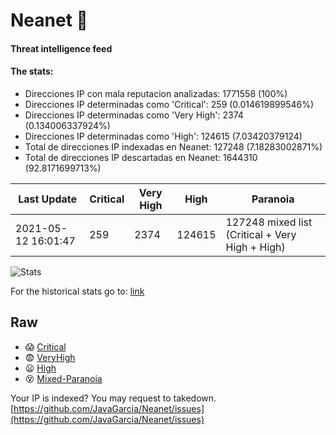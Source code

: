 # Neanet :hocho:
#### Threat intelligence feed
#### The stats:

- Direcciones IP con mala reputacion analizadas: 1771558 (100%)
- Direcciones IP determinadas como 'Critical':  259 (0.014619899546%)
- Direcciones IP determinadas como 'Very High':  2374 (0.134006337924%)
- Direcciones IP determinadas como 'High':  124615 (7.03420379124)
- Total de direcciones IP indexadas en Neanet:  127248 (7.18283002871%)
- Total de direcciones IP descartadas en Neanet:  1644310 (92.8171699713%)

| Last Update | Critical | Very High | High | Paranoia |
| --- | --- | --- | --- | --- |
| 2021-05-12 16:01:47 | 259 | 2374 | 124615 | 127248 mixed list (Critical + Very High + High)|

![Stats](https://docs.google.com/spreadsheets/d/e/2PACX-1vSnaNMIXVabIpDJjufMlzH7poXnshF3mgd8Is1g9ytUEzVsP5my4Trn8f-xkoLLQ38xpL3HtmUexLo6/pubchart?oid=501124687&format=image)

For the historical stats go to: [link](/stats.csv)
## Raw
- :scream: [Critical](https://raw.githubusercontent.com/JavaGarcia/Neanet/master/blacklists/neanet_critical.txt)
- :fearful: [VeryHigh](https://raw.githubusercontent.com/JavaGarcia/Neanet/master/blacklists/neanet_veryHigh.txtt)
- :frowning: [High](https://raw.githubusercontent.com/JavaGarcia/Neanet/master/blacklists/neanet_high.txt)
- :dizzy_face: [Mixed-Paranoia](https://raw.githubusercontent.com/JavaGarcia/Neanet/master/blacklists/neanet_all.txt)


Your IP is indexed? You may request to takedown. [https://github.com/JavaGarcia/Neanet/issues](https://github.com/JavaGarcia/Neanet/issues)










































































































































































































































































































































































































































































































































































































































































































































































































































































































































































































































































































































































































































































































































































































































































































































































































































































































































































































































































































































































































































































































































































































































































































































































































































































































































































































































































































































































































































































































































































































































































































































































































































































































































































































































































































































































































































































































































































































































































































































































































































































































































































































































































































































































































































































































































































































































































































































































































































































































































































































































































































































































































































































































































































































































































































































































































































































































































































































































































































































































































































































































































































































































































































































































































































































































